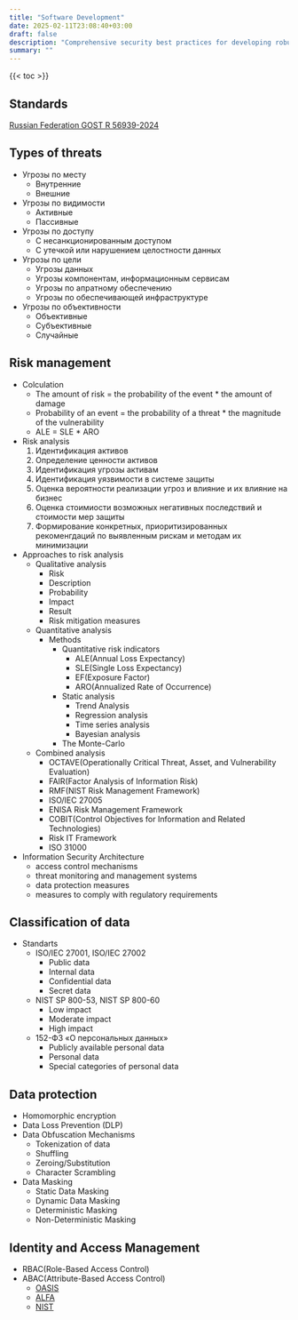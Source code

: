 ```yaml
---
title: "Software Development"
date: 2025-02-11T23:08:40+03:00
draft: false
description: "Comprehensive security best practices for developing robust software applications. From coding standards to deployment, learn how to build secure software that protects user data and maintains compliance."
summary: ""
---
```


{{< toc >}}


## Standards

[Russian Federation GOST R 56939-2024](https://base.garant.ru/410749342/#:~:text=Национальный%20стандарт%20РФ%20ГОСТ%20Р,г.%20Взамен%20ГОСТ%20Р%2056939-2016)


## Types of threats

- Угрозы по месту
    - Внутренние
    - Внешние
- Угрозы по видимости
    - Активные
    - Пассивные
- Угрозы по доступу
    - С несанкционированным доступом
    - С утечкой или нарушением целостности данных
- Угрозы по цели
    - Угрозы данных
    - Угрозы компонентам, информационным сервисам
    - Угрозы по апратному обеспечению
    - Угрозы по обеспечивающей инфраструктуре
- Угрозы по объективности
    - Объективные
    - Субъективные
    - Случайные


## Risk management

- Colculation
    - The amount of risk = the probability of the event * the amount of damage
    - Probability of an event = the probability of a threat * the magnitude of the vulnerability
    - ALE = SLE * ARO
- Risk analysis
    1. Идентификация активов
    2. Определение ценности активов
    3. Идентификация угрозы активам
    4. Идентификация уязвимости в системе защиты
    5. Оценка вероятности реализации угроз и влияние и их влияние на бизнес
    6. Оценка стоимиости возможных негативных последствий и стоимости мер защиты
    7. Формирование конкретных, приоритизированных рекоменгдаций по выявленным рискам и методам их минимизации
- Approaches to risk analysis
    - Qualitative analysis
        - Risk
        - Description
        - Probability
        - Impact
        - Result
        - Risk mitigation measures
    - Quantitative analysis
        - Methods
            - Quantitative risk indicators
                - ALE(Annual Loss Expectancy)
                - SLE(Single Loss Expectancy)
                - EF(Exposure Factor)
                - ARO(Annualized Rate of Occurrence)
            - Static analysis
                - Trend Analysis
                - Regression analysis
                - Time series analysis
                - Bayesian analysis
            - The Monte-Carlo
    - Combined analysis
        - OCTAVE(Operationally Critical Threat, Asset, and Vulnerability Evaluation)
        - FAIR(Factor Analysis of Information Risk)
        - RMF(NIST Risk Management Framework)
        - ISO/IEC 27005
        - ENISA Risk Management Framework
        - COBIT(Control Objectives for Information and Related Technologies)
        - Risk IT Framework
        - ISO 31000
- Information Security Architecture
    - access control mechanisms
    - threat monitoring and management systems
    - data protection measures
    - measures to comply with regulatory requirements

## Classification of data

- Standarts
    - ISO/IEC 27001, ISO/IEC 27002
        - Public data
        - Internal data
        - Confidential data
        - Secret data
    - NIST SP 800-53, NIST SP 800-60
        - Low impact
        - Moderate impact
        - High impact
    - 152-ФЗ «О персональных данных»
        - Publicly available personal data
        - Personal data
        - Special categories of personal data

## Data protection

- Homomorphic encryption
- Data Loss Prevention (DLP)
- Data Obfuscation Mechanisms
    - Tokenization of data
    - Shuffling
    - Zeroing/Substitution
    - Character Scrambling
- Data Masking
    - Static Data Masking
    - Dynamic Data Masking
    - Deterministic Masking
    - Non-Deterministic Masking

## Identity and Access Management

- RBAC(Role-Based Access Control)
- ABAC(Attribute-Based Access Control)
    - [OASIS](https://oasis.connectedcommunity.org/communities/tc-community-home2?CommunityKey=67afe552-0921-49b7-9a85-018dc7d3ef1d#CURRENT)
    - [ALFA](https://alfa.guide/abbreviatedlanguageforauthorization-alfa/)
    - [NIST](https://www.nist.gov/identity-access-management/policy-machine-and-next-generation-access-control)